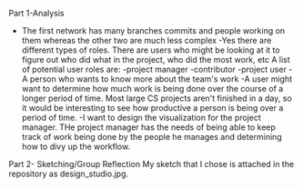 Part 1-Analysis

- The first network has many branches commits and people working on them whereas the other two are much less complex
-Yes there are different types of roles. There are users who might be looking at it to figure out who did what in the project, who did the most work, etc
	A list of potential user roles are:
		-project manager
		-contributor
		-project user
		-A person who wants to know more about the team's work
-A user might want to determine how much work is being done over the course of a longer period of time. Most large CS projects aren't finished in a day, 	so it would be interesting to see how productive a person is being over a period of time.
-I  want to design the visualization for the project manager. THe project manager has the needs of being able to keep track of work being done by the 		people he manages and determining how to divy up the workflow. 

Part 2- Sketching/Group Reflection 
	My sketch that I chose is attached in the repository as design_studio.jpg. 